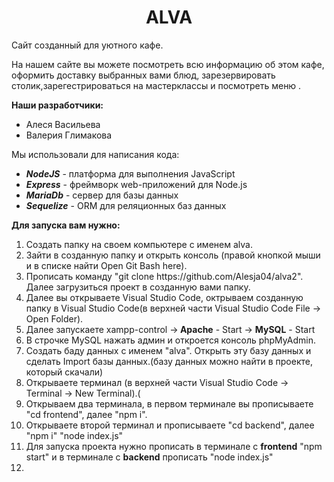 <h1 align="center">ALVA</h1>
<p>Сайт созданный для уютного кафе.</p>
<p>На нашем сайте вы можете посмотреть всю информацию об этом кафе, оформить доставку выбранных вами блюд, зарезервировать столик,зарегестрироваться на мастерклассы и посмотреть меню .</p>
<p><b>Наши разработчики:</b> 
<ul>
  <li>Алеся Васильева</li>
  <li>Валерия Глимакова</li>
</ul>
</p>

<p>Мы использовали для написания кода: 
<ul>
  <li><b><i>NodeJS</i></b> - платформа для выполнения JavaScript</li>
  <li><b><i>Express</i></b> - фреймворк web-приложений для Node.js</li>
  <li><b><i>MariaDb</i></b> - сервер для базы данных</li>
  <li><b><i>Sequelize</i></b> - ORM для реляционных баз данных</li>
</ul>
</p>

<p>
  <b>Для запуска вам нужно:</b>
  <ol>
  <li>Создать папку на своем компьютере с именем alva.</li>
  <li>Зайти в созданную папку и открыть консоль (правой кнопкой мыши и в списке найти Open Git Bash here).</li>
  <li>Прописать команду "git clone https://github.com/Alesja04/alva2". Далее загрузиться проект в созданную вами папку.</li>
  <li>Далее вы открываете Visual Studio Code, октрываем созданную папку в Visual Studio Code(в верхней части Visual Studio Code File -> Open Folder).</li>
  <li>Далее запускаете xampp-control -><b> Apache</b> - Start -> <b>MySQL</b> - Start</li>
  <li>В строчке MySQL нажать админ и откроется консоль phpMyAdmin.</li>
  <li>Создать баду данных с именем "alva". Открыть эту базу данных и сделать Import базы данных.(базу данных можно найти в проекте, который скачали)</li> 
  <li>Открываете терминал (в верхней части Visual Studio Code -> Terminal -> New Terminal).(</li>
  <li>Открываем два терминала, в первом терминале вы прописываете "cd frontend", далее "npm i".</li>
  <li>Открываете второй терминал и прописываете "cd backend", далее "npm i" "node index.js"</li>
  <li>Для запуска проекта нужно прописать в терминале c <b>frontend</b> "npm start" и в терминале с <b>backend</b> прописать "node index.js"</li>
  <li></li>
</ol>
</p>

  
